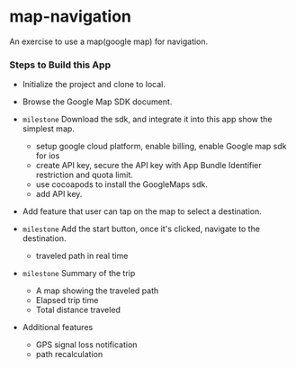 # map-navigation
An exercise to use a map(google map) for navigation. 


### Steps to Build this App
- Initialize the project and clone to local.
- Browse the Google Map SDK document.
- `milestone` Download the sdk, and integrate it into this app show the simplest map. 
    - setup google cloud platform, enable billing, enable Google map sdk for ios
    - create API key, secure the API key with App Bundle Identifier restriction and quota limit.
    - use cocoapods to install the GoogleMaps sdk.
    - add API key.
    
- Add feature that user can tap on the map to select a destination.
- `milestone` Add the start button, once it's clicked, navigate to the destination. 
    - traveled path in real time
- `milestone` Summary of the trip
    - A map showing the traveled path
    - Elapsed trip time
    - Total distance traveled

- Additional features
    - GPS signal loss notification
    - path recalculation
